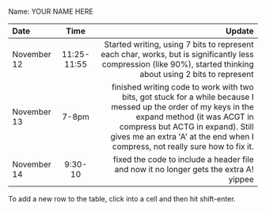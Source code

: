 Name: YOUR NAME HERE

| Date        |    Time     |                                                                                                                                                                                                                                                                Update |
|:------------|:-----------:|----------------------------------------------------------------------------------------------------------------------------------------------------------------------------------------------------------------------------------------------------------------------:|
| November 12 | 11:25-11:55 |                                                                                                       Started writing, using 7 bits to represent each char, works, but is significantly less compression (like 90%), started thinking about using 2 bits to represent |
| November 13 |    7-8pm    | finished writing code to work with two bits, got stuck for a while because I messed up the order of my keys in the expand method (it was ACGT in compress but ACTG in expand). Still gives me an extra 'A' at the end when I compress, not really sure how to fix it. |
| November 14 |   9:30-10   |                                                                                                                                                                                 fixed the code to include a header file and now it no longer gets the extra A! yippee |


To add a new row to the table, click into a cell and then hit shift-enter.